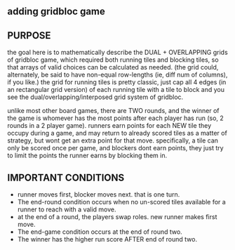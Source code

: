 ## adding gridbloc game

## PURPOSE
the goal here is to mathematically describe the DUAL + OVERLAPPING grids of gridbloc game, which required both running tiles and blocking tiles, so that arrays of valid choices can be calculated as needed. (the grid could, alternately, be said to have non-equal row-lengths (ie, diff num of columns), if you like.) the grid for running tiles is pretty classic, just cap all 4 edges (in an rectangular grid version) of each running tile with a tile to block and you see the dual/overlapping/interposed grid system of gridbloc.

unlike most other board games, there are TWO rounds, and the winner of the game is whomever has the most points after each player has run (so, 2 rounds in a 2 player game). runners earn points for each NEW tile they occupy during a game, and may return to already scored tiles as a matter of strategy, but wont get an extra point for that move. specifically, a tile can only be scored once per game, and blockers dont earn points, they just try to limit the points the runner earns by blocking them in.

## IMPORTANT CONDITIONS
 * runner moves first, blocker moves next. that is one turn.
 * The end-round condition occurs when no un-scored tiles available for a runner to reach with a valid move.
 * at the end of a round, the players swap roles. new runner makes first move.
 * The end-game condition occurs at the end of round two.
 * The winner has the higher run score AFTER end of round two.
